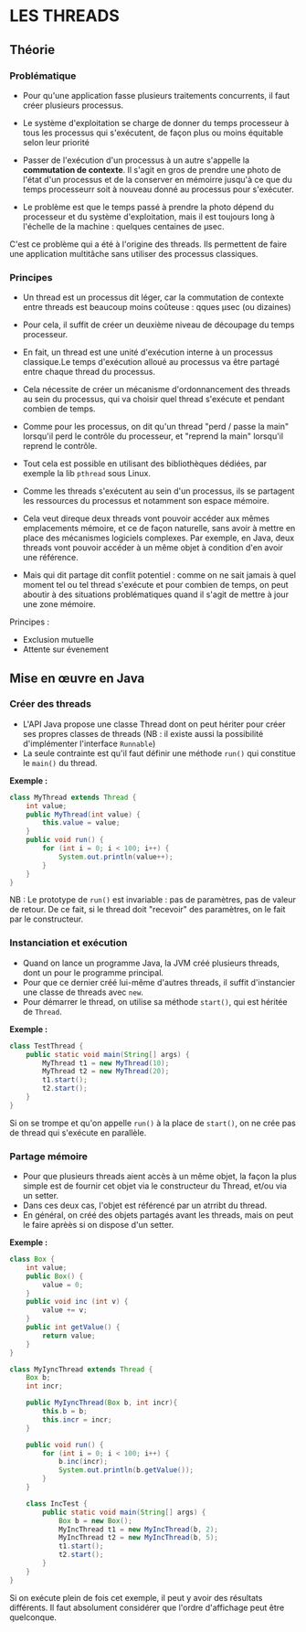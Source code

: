 # LES THREADS
## Théorie
### Problématique
- Pour qu'une application fasse plusieurs traitements concurrents, il faut créer plusieurs processus.

- Le système d'exploitation se charge de donner du temps processeur à tous les processus qui s'exécutent, de façon plus ou moins équitable selon leur priorité

- Passer de l'exécution d'un processus à un autre s'appelle la __commutation de contexte__. Il s'agit en gros de prendre une photo de l'état d'un processus et de la conserver en mémoirre jusqu'à ce que du temps processeurr soit à nouveau donné au processus pour s'exécuter.

- Le problème est que le temps passé à prendre la photo dépend du processeur et du système d'exploitation, mais il est toujours long à l'échelle de la machine : quelques centaines de µsec.

C'est ce problème qui a été à l'origine des threads. Ils permettent de faire une application multitâche sans utiliser des processus classiques.

### Principes
- Un thread est un processus dit léger, car la commutation de contexte entre threads est beaucoup moins coûteuse : qques µsec (ou dizaines)

- Pour cela, il suffit de créer un deuxième niveau de découpage du temps processeur.

- En fait, un thread est une unité d'exécution interne à un processus classique.Le temps d'exécution alloué au processus va être partagé entre chaque thread du processus.

- Cela nécessite de créer un mécanisme d'ordonnancement des threads au sein du processus, qui va choisir quel thread s'exécute et pendant combien de temps.

- Comme pour les processus, on dit qu'un thread "perd / passe la main" lorsqu'il perd le contrôle du processeur, et "reprend la main" lorsqu'il reprend le contrôle.

- Tout cela est possible en utilisant des bibliothèques dédiées, par exemple la lib `pthread` sous Linux.

- Comme les threads s'exécutent au sein d'un processus, ils se partagent les ressources du processus et notamment son espace mémoire.

- Cela veut direque deux threads vont pouvoir accéder aux mêmes emplacements mémoire, et ce de façon naturelle, sans avoir à mettre en place des mécanismes logiciels complexes. Par exemple, en Java, deux threads vont pouvoir accéder à un même objet à condition d'en avoir une référence.

- Mais qui dit partage dit conflit potentiel : comme on ne sait jamais à quel moment tel ou tel thread s'exécute et pour combien de temps, on peut aboutir à des situations problématiques quand il s'agit de mettre à jour une zone mémoire.

Principes :
- Exclusion mutuelle
- Attente sur évenement

## Mise en œuvre en Java
### Créer des threads  
- L'API Java propose une classe Thread dont on peut hériter pour créer ses propres classes de threads (NB : il existe aussi la possibilité d'implémenter l'interface `Runnable`)
- La seule contrainte est qu'il faut définir une méthode `run()` qui constitue le `main()` du thread.

**Exemple :**
```java
class MyThread extends Thread {
    int value;
    public MyThread(int value) {
        this.value = value;
    }
    public void run() {
        for (int i = 0; i < 100; i++) {
            System.out.println(value++);
        }
    }
}
```

NB : Le prototype de `run()` est invariable : pas de paramètres, pas de valeur de retour.
De ce fait, si le thread doit "recevoir" des paramètres, on le fait par le constructeur.

### Instanciation et exécution
- Quand on lance un programme Java, la JVM créé plusieurs threads, dont un pour le programme principal.
- Pour que ce dernier créé lui-même d'autres threads, il suffit d'instancier une classe de threads avec `new`.
- Pour démarrer le thread, on utilise sa méthode `start()`, qui est héritée de `Thread`.

**Exemple :** 
```java
class TestThread {
    public static void main(String[] args) {
        MyThread t1 = new MyThread(10);
        MyThread t2 = new MyThread(20);
        t1.start();
        t2.start();
    }
}
```

Si on se trompe et qu'on appelle `run()` à la place de `start()`, on ne crée pas de thread qui s'exécute en parallèle.

### Partage mémoire
- Pour que plusieurs threads aient accès à un même objet, la façon la plus simple est de fournir cet objet via le constructeur du Thread, et/ou via un setter.
- Dans ces deux cas, l'objet est référencé par un atrribt du thread.
- En général, on créé des objets partagés avant les threads, mais on peut le faire aprèès si on dispose d'un setter.

**Exemple :**

```java
class Box {
    int value;
    public Box() {
        value = 0;
    }
    public void inc (int v) {
        value += v;
    }
    public int getValue() {
        return value;
    }
}

class MyIyncThread extends Thread {
    Box b;
    int incr;

    public MyIyncThread(Box b, int incr){
        this.b = b;
        this.incr = incr;
    }

    public void run() {
        for (int i = 0; i < 100; i++) {
            b.inc(incr);
            System.out.println(b.getValue());
        }
    }

    class IncTest {
        public static void main(String[] args) {
            Box b = new Box();
            MyIncThread t1 = new MyIncThread(b, 2);
            MyIncThread t2 = new MyIncThread(b, 5);
            t1.start();
            t2.start();
        }
    }
}
```

Si on exécute plein de fois cet exemple, il peut y avoir des résultats différents. Il faut absolument considérer que l'ordre d'affichage peut être quelconque.